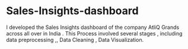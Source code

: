 # Sales-Insights-dashboard
I developed the Sales Insights dashboard  of the company  AtliQ Grands  across all over  in India . This  Process involved several stages , including data preprocessing ,, Data Cleaning , Data Visualization.
